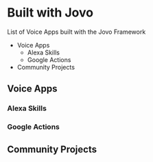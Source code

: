 # Built with Jovo
List of Voice Apps built with the Jovo Framework

* Voice Apps
  * Alexa Skills
  * Google Actions
* Community Projects

## Voice Apps

### Alexa Skills

### Google Actions

## Community Projects
